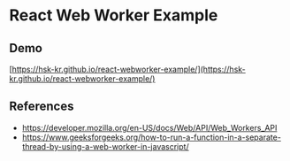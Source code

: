 # React Web Worker Example

## Demo

[https://hsk-kr.github.io/react-webworker-example/](https://hsk-kr.github.io/react-webworker-example/)

## References

- https://developer.mozilla.org/en-US/docs/Web/API/Web_Workers_API
- https://www.geeksforgeeks.org/how-to-run-a-function-in-a-separate-thread-by-using-a-web-worker-in-javascript/
